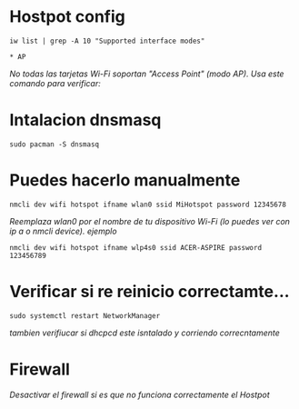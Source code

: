 # Hostpot config

    iw list | grep -A 10 "Supported interface modes"
    
    * AP

*No todas las tarjetas Wi-Fi soportan "Access Point" (modo AP). Usa este comando para verificar:*
    
# Intalacion **dnsmasq**

    sudo pacman -S dnsmasq


# Puedes hacerlo manualmente

    nmcli dev wifi hotspot ifname wlan0 ssid MiHotspot password 12345678

*Reemplaza wlan0 por el nombre de tu dispositivo Wi-Fi (lo puedes ver con ip a o nmcli device). ejemplo*

    nmcli dev wifi hotspot ifname wlp4s0 ssid ACER-ASPIRE password 123456789

# Verificar si re reinicio correctamte...

    sudo systemctl restart NetworkManager
    
*tambien verifiucar si dhcpcd este isntalado y corriendo correcntamente*

# Firewall

 *Desactivar el firewall si es que no funciona correctamente el Hostpot*


